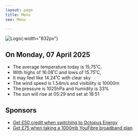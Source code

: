 ```yaml
---
layout: page
title: Menu
seo: Menu

---
```


![Logo](/images/logo.jpg){:width="832px"}

<!-- weather_marker starts -->
## On Monday, 07 April 2025

- The average temperature today is 15.75˚C,
- With highs of 16.08˚C and lows of 15.75˚C,
- It may feel like 14.24˚C with clear sky
- The wind speed is 1.54m/s and visibility is 10000m
- The pressure is 1025hPa and humidity is 33%
- The sun will rise at 05:29 and set at 18:51

<!-- weather_marker ends -->

## Sponsors

- [Get £50 credit when switching to Octopus Energy](https://bit.ly/3oD1nnS)
- [Get £75 when taking a 1000mb YouFibre broadband plan](https://aklam.io/91zWhU?)



